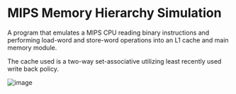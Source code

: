 # MIPS Memory Hierarchy Simulation
A program that emulates a MIPS CPU reading binary instructions and performing load-word and store-word operations into an L1 cache and main memory module.

The cache used is a two-way set-associative utilizing least recently used write back policy.

![image](https://user-images.githubusercontent.com/46979583/121729240-395d2480-cabc-11eb-8383-f99a8d272a40.png)
